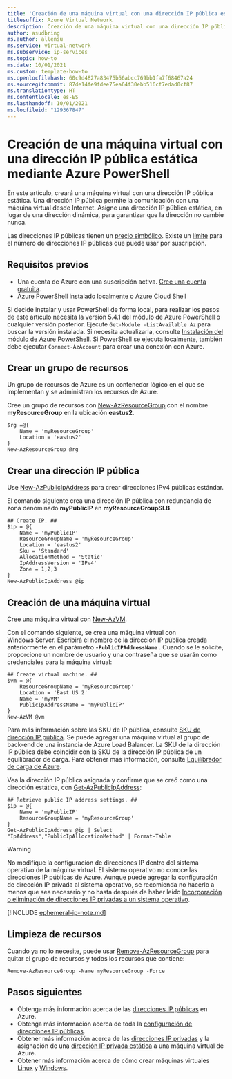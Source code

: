 ```yaml
---
title: 'Creación de una máquina virtual con una dirección IP pública estática: Azure PowerShell'
titlesuffix: Azure Virtual Network
description: Creación de una máquina virtual con una dirección IP pública estática mediante Azure PowerShell. Las direcciones IP públicas estáticas nunca cambian.
author: asudbring
ms.author: allensu
ms.service: virtual-network
ms.subservice: ip-services
ms.topic: how-to
ms.date: 10/01/2021
ms.custom: template-how-to
ms.openlocfilehash: 60c9d4827a83475b56abcc769bb1fa7f68467a24
ms.sourcegitcommit: 87de14fe9fdee75ea64f30ebb516cf7edad0cf87
ms.translationtype: HT
ms.contentlocale: es-ES
ms.lasthandoff: 10/01/2021
ms.locfileid: "129367847"
---
```

# <a name="create-a-virtual-machine-with-a-static-public-ip-address-using-azure-powershell"></a>Creación de una máquina virtual con una dirección IP pública estática mediante Azure PowerShell

En este artículo, creará una máquina virtual con una dirección IP pública estática. Una dirección IP pública permite la comunicación con una máquina virtual desde Internet. Asigne una dirección IP pública estática, en lugar de una dirección dinámica, para garantizar que la dirección no cambie nunca. 

Las direcciones IP públicas tienen un [precio simbólico](https://azure.microsoft.com/pricing/details/ip-addresses). Existe un [límite](../../azure-resource-manager/management/azure-subscription-service-limits.md?toc=%2fazure%2fvirtual-network%2ftoc.json#azure-resource-manager-virtual-networking-limits) para el número de direcciones IP públicas que puede usar por suscripción.

## <a name="prerequisites"></a>Requisitos previos

- Una cuenta de Azure con una suscripción activa. [Cree una cuenta gratuita](https://azure.microsoft.com/free/?WT.mc_id=A261C142F).
- Azure PowerShell instalado localmente o Azure Cloud Shell

Si decide instalar y usar PowerShell de forma local, para realizar los pasos de este artículo necesita la versión 5.4.1 del módulo de Azure PowerShell o cualquier versión posterior. Ejecute `Get-Module -ListAvailable Az` para buscar la versión instalada. Si necesita actualizarla, consulte [Instalación del módulo de Azure PowerShell](/powershell/azure/install-Az-ps). Si PowerShell se ejecuta localmente, también debe ejecutar `Connect-AzAccount` para crear una conexión con Azure.

## <a name="create-a-resource-group"></a>Crear un grupo de recursos

Un grupo de recursos de Azure es un contenedor lógico en el que se implementan y se administran los recursos de Azure.

Cree un grupo de recursos con [New-AzResourceGroup](/powershell/module/az.resources/new-azresourcegroup) con el nombre **myResourceGroup** en la ubicación **eastus2**.

```azurepowershell-interactive
$rg =@{
    Name = 'myResourceGroup'
    Location = 'eastus2'
}
New-AzResourceGroup @rg

```

## <a name="create-a-public-ip-address"></a>Crear una dirección IP pública

Use [New-AzPublicIpAddress](/powershell/module/az.network/new-azpublicipaddress) para crear direcciones IPv4 públicas estándar.

El comando siguiente crea una dirección IP pública con redundancia de zona denominado **myPublicIP** en **myResourceGroupSLB**.

```azurepowershell-interactive
## Create IP. ##
$ip = @{
    Name = 'myPublicIP'
    ResourceGroupName = 'myResourceGroup'
    Location = 'eastus2'
    Sku = 'Standard'
    AllocationMethod = 'Static'
    IpAddressVersion = 'IPv4'
    Zone = 1,2,3   
}
New-AzPublicIpAddress @ip
```
## <a name="create-a-virtual-machine"></a>Creación de una máquina virtual

Cree una máquina virtual con [New-AzVM](/powershell/module/az.Compute/new-azvm). 

Con el comando siguiente, se crea una máquina virtual con Windows Server. Escribirá el nombre de la dirección IP pública creada anteriormente en el parámetro **`-PublicIPAddressName`** . Cuando se le solicite, proporcione un nombre de usuario y una contraseña que se usarán como credenciales para la máquina virtual:

```azurepowershell-interactive
## Create virtual machine. ##
$vm = @{
    ResourceGroupName = 'myResourceGroup'
    Location = 'East US 2'
    Name = 'myVM'
    PublicIpAddressName = 'myPublicIP'
}
New-AzVM @vm
```

Para más información sobre las SKU de IP pública, consulte [SKU de dirección IP pública](public-ip-addresses.md#sku). Se puede agregar una máquina virtual al grupo de back-end de una instancia de Azure Load Balancer. La SKU de la dirección IP pública debe coincidir con la SKU de la dirección IP pública de un equilibrador de carga. Para obtener más información, consulte [Equilibrador de carga de Azure](../../load-balancer/skus.md).

Vea la dirección IP pública asignada y confirme que se creó como una dirección estática, con [Get-AzPublicIpAddress](/powershell/module/az.network/get-azpublicipaddress):

```azurepowershell-interactive
## Retrieve public IP address settings. ##
$ip = @{
    Name = 'myPublicIP'
    ResourceGroupName = 'myResourceGroup'
}
Get-AzPublicIpAddress @ip | Select "IpAddress","PublicIpAllocationMethod" | Format-Table

```

> [!WARNING]
> No modifique la configuración de direcciones IP dentro del sistema operativo de la máquina virtual. El sistema operativo no conoce las direcciones IP públicas de Azure. Aunque puede agregar la configuración de dirección IP privada al sistema operativo, se recomienda no hacerlo a menos que sea necesario y no hasta después de haber leído [Incorporación o eliminación de direcciones IP privadas a un sistema operativo](virtual-network-network-interface-addresses.md#private).

[!INCLUDE [ephemeral-ip-note.md](../../../includes/ephemeral-ip-note.md)]

## <a name="clean-up-resources"></a>Limpieza de recursos

Cuando ya no lo necesite, puede usar [Remove-AzResourceGroup](/powershell/module/az.resources/remove-azresourcegroup) para quitar el grupo de recursos y todos los recursos que contiene:

```azurepowershell-interactive
Remove-AzResourceGroup -Name myResourceGroup -Force
```

## <a name="next-steps"></a>Pasos siguientes

- Obtenga más información acerca de las [direcciones IP públicas](public-ip-addresses.md#public-ip-addresses) en Azure.
- Obtenga más información acerca de toda la [configuración de direcciones IP públicas](virtual-network-public-ip-address.md#create-a-public-ip-address).
- Obtener más información acerca de las [direcciones IP privadas](private-ip-addresses.md) y la asignación de una [dirección IP privada estática](virtual-network-network-interface-addresses.md#add-ip-addresses) a una máquina virtual de Azure.
- Obtener más información acerca de cómo crear máquinas virtuales [Linux](../../virtual-machines/windows/tutorial-manage-vm.md?toc=%2fazure%2fvirtual-network%2ftoc.json) y [Windows](../../virtual-machines/windows/tutorial-manage-vm.md?toc=%2fazure%2fvirtual-network%2ftoc.json).